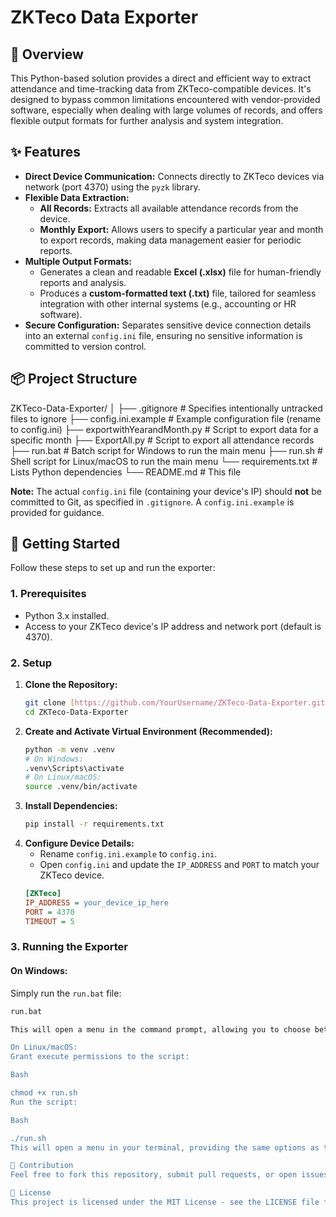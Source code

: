 # ZKTeco Data Exporter

## 🚀 Overview

This Python-based solution provides a direct and efficient way to extract attendance and time-tracking data from ZKTeco-compatible devices. It's designed to bypass common limitations encountered with vendor-provided software, especially when dealing with large volumes of records, and offers flexible output formats for further analysis and system integration.

## ✨ Features

* **Direct Device Communication:** Connects directly to ZKTeco devices via network (port 4370) using the `pyzk` library.
* **Flexible Data Extraction:**
    * **All Records:** Extracts all available attendance records from the device.
    * **Monthly Export:** Allows users to specify a particular year and month to export records, making data management easier for periodic reports.
* **Multiple Output Formats:**
    * Generates a clean and readable **Excel (.xlsx)** file for human-friendly reports and analysis.
    * Produces a **custom-formatted text (.txt)** file, tailored for seamless integration with other internal systems (e.g., accounting or HR software).
* **Secure Configuration:** Separates sensitive device connection details into an external `config.ini` file, ensuring no sensitive information is committed to version control.

## 📦 Project Structure
ZKTeco-Data-Exporter/
│
├── .gitignore               # Specifies intentionally untracked files to ignore
├── config.ini.example       # Example configuration file (rename to config.ini)
├── exportwithYearandMonth.py # Script to export data for a specific month
├── ExportAll.py             # Script to export all attendance records
├── run.bat                  # Batch script for Windows to run the main menu
├── run.sh                   # Shell script for Linux/macOS to run the main menu
└── requirements.txt         # Lists Python dependencies
└── README.md                # This file


**Note:** The actual `config.ini` file (containing your device's IP) should **not** be committed to Git, as specified in `.gitignore`. A `config.ini.example` is provided for guidance.

## 🚀 Getting Started

Follow these steps to set up and run the exporter:

### 1. Prerequisites

* Python 3.x installed.
* Access to your ZKTeco device's IP address and network port (default is 4370).

### 2. Setup

1.  **Clone the Repository:**
    ```bash
    git clone [https://github.com/YourUsername/ZKTeco-Data-Exporter.git](https://github.com/YourUsername/ZKTeco-Data-Exporter.git)
    cd ZKTeco-Data-Exporter
    ```
2.  **Create and Activate Virtual Environment (Recommended):**
    ```bash
    python -m venv .venv
    # On Windows:
    .venv\Scripts\activate
    # On Linux/macOS:
    source .venv/bin/activate
    ```
3.  **Install Dependencies:**
    ```bash
    pip install -r requirements.txt
    ```
4.  **Configure Device Details:**
    * Rename `config.ini.example` to `config.ini`.
    * Open `config.ini` and update the `IP_ADDRESS` and `PORT` to match your ZKTeco device.
    ```ini
    [ZKTeco]
    IP_ADDRESS = your_device_ip_here
    PORT = 4370
    TIMEOUT = 5
    ```

### 3. Running the Exporter

#### On Windows:

Simply run the `run.bat` file:
```bash
run.bat

This will open a menu in the command prompt, allowing you to choose between exporting a specific month's data or all records.

On Linux/macOS:
Grant execute permissions to the script:

Bash

chmod +x run.sh
Run the script:

Bash

./run.sh
This will open a menu in your terminal, providing the same options as the Windows script.

🤝 Contribution
Feel free to fork this repository, submit pull requests, or open issues if you encounter any problems or have suggestions for improvements.

📄 License
This project is licensed under the MIT License - see the LICENSE file for details.
